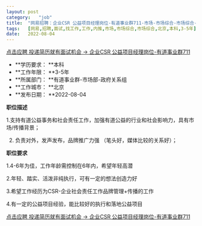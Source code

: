 ```yaml
---
layout:	post
category:	"job"
title:	"网易招聘：企业CSR 公益项目经理岗位-有道事业群711-市场-市场综合-市场综合-北京本科3-5年"
tags:	[网易,招聘,面试,找工作,工作,内推,市场,市场综合,市场综合,北京,本科,3-5年]
date:	2022-08-04
---
```


[点击应聘 投递简历就有面试机会 ->  企业CSR 公益项目经理岗位-有道事业群711](http://mobile.bole.netease.com/bole/boleDetail?id=41845&employeeId=346f03c3cda5f04c&key=all)



- **学历要求： **本科
- **工作年限： **3-5年
- **所属部门： **有道事业群-市场部-政府关系组
- **工作城市： **北京
- **发布日期： **2022-08-04



**职位描述**

1.支持有道公益事务和社会责任工作，加强有道公益的行业和社会影响力，具有市场/传播背景；

2. 负责对外，发声发布，品牌推广力强 （笔头好，媒体比较的关系好）；







**职位要求**

1.4-6年为佳，工作年龄需控制在6年内，希望年轻高潜

2.年轻、踏实、活泼非纯执行，可有一定的想法创造力好

3.希望工作经历为CSR-企业社会责任工作品牌管理+传播的工作

4.有一定的公益项目经验，能比较好的执行和落地公益项目



[点击应聘 投递简历就有面试机会 ->  企业CSR 公益项目经理岗位-有道事业群711](http://mobile.bole.netease.com/bole/boleDetail?id=41845&employeeId=346f03c3cda5f04c&key=all)